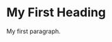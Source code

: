 <html>
<head>
<title>Marksman Trucking</title>
</head>
<body>

<h1>My First Heading</h1>
<p>My first paragraph.</p>

</body>
</html>

 
